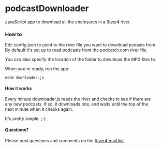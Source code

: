# podcastDownloader

JavaScript app to download all the enclosures in a <a href="https://github.com/scripting/river4">River4</a> river.

### How to

Edit config.json to point to the river file you want to download podasts from. By default it's set up to read podcasts from the <a href="http://podcatch.com/">podcatch.com</a> river <a href="http://rssforpodcatch.scripting.com/rivers/podcasts.js">file</a>. 

You can also specify the location of the folder to download the MP3 files to.

When you're ready, run the app:

<code>node downloader.js</code>

#### How it works

Every minute downloader.js reads the river and checks to see if there are any new podcasts. If so, it downloads one, and waits until the top of the next minute when it checks again.

It's pretty simple. ;-)

#### Questions?

Please post questions and comments on the <a href="https://groups.google.com/forum/?fromgroups#!forum/river4">River4 mail list</a>. 

